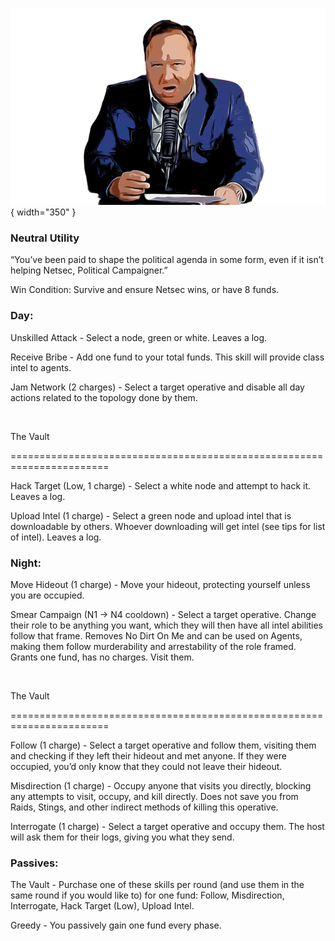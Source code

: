 ![politicalcampaigner.png](Images/politicalcampaigner.png){ width="350" }

### **Neutral Utility**

“You’ve been paid to shape the political agenda in some form, even if it isn’t helping Netsec, Political Campaigner.”

Win Condition: Survive and ensure Netsec wins, or have 8 funds.

### **Day:**

Unskilled Attack - Select a node, green or white. Leaves a log.

Receive Bribe - Add one fund to your total funds. This skill will provide class intel to agents.

Jam Network (2 charges) - Select a target operative and disable all day actions related to the topology done by them.

<br>

The Vault

=======================================================================

Hack Target (Low, 1 charge) - Select a white node and attempt to hack it. Leaves a log.

Upload Intel (1 charge) - Select a green node and upload intel that is downloadable by others. Whoever downloading will get intel (see tips for list of intel). Leaves a log.

### **Night:**

Move Hideout (1 charge) - Move your hideout, protecting yourself unless you are occupied.

Smear Campaign (N1 -> N4 cooldown) - Select a target operative. Change their role to be anything you want, which they will then have all intel abilities follow that frame. Removes No Dirt On Me and can be used on Agents, making them follow murderability and arrestability of the role framed. Grants one fund, has no charges. Visit them.

<br>

The Vault

=======================================================================

Follow (1 charge) - Select a target operative and follow them, visiting them and checking if they left their hideout and met anyone. If they were occupied, you’d only know that they could not leave their hideout.

Misdirection (1 charge) - Occupy anyone that visits you directly, blocking any attempts to visit, occupy, and kill directly. Does not save you from Raids, Stings, and other indirect methods of killing this operative.

Interrogate (1 charge) - Select a target operative and occupy them. The host will ask them for their logs, giving you what they send.

### **Passives:**

The Vault - Purchase one of these skills per round (and use them in the same round if you would like to) for one fund: Follow, Misdirection, Interrogate, Hack Target (Low), Upload Intel.

Greedy - You passively gain one fund every phase.